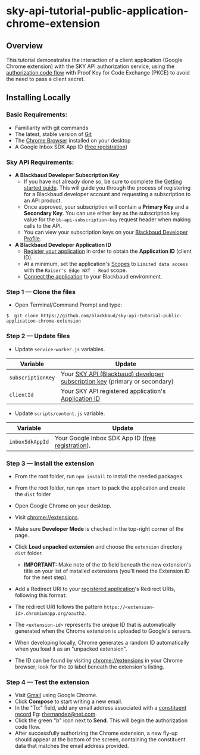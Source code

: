 # sky-api-tutorial-public-application-chrome-extension

## Overview
This tutorial demonstrates the interaction of a client application (Google Chrome extension) with the SKY API authorization service, using the [authorization code flow](https://tools.ietf.org/html/rfc6749#section-1.3.2) with Proof Key for Code Exchange (PKCE) to avoid the need to pass a client secret.

## Installing Locally

### Basic Requirements:

- Familiarity with git commands
- The latest, stable version of [Git](https://git-scm.com/)
- The [Chrome Browser](https://www.google.com/chrome/browser/desktop/) installed on your desktop
- A Google Inbox SDK App ID ([free registration](https://www.inboxsdk.com/register))

### Sky API Requirements:

- **A Blackbaud Developer Subscription Key**
    - If you have not already done so, be sure to complete the [Getting started guide](https://developer.blackbaud.com/skyapi/docs/getting-started). This will guide you through the process of registering for a Blackbaud developer account and requesting a subscription to an API product.
    - Once approved, your subscription will contain a **Primary Key** and a **Secondary Key**.  You can use either key as the subscription key value for the `bb-api-subscription-key` request header when making calls to the API.
    - You can view your subscription keys on your [Blackbaud Developer Profile](https://developer.blackbaud.com/subscriptions/).
- **A Blackbaud Developer Application ID**
    - [Register your application](https://developer.blackbaud.com/apps/) in order to obtain the **Application ID** (client ID).
    - At a minimum, set the application's [Scopes](https://developer.blackbaud.com/skyapi/docs/applications/scopes) to `Limited data access` with the `Raiser's Edge NXT - Read` scope.
    - [Connect the application](https://developer.blackbaud.com/skyapi/docs/applications#connect-applications-to-environments) to your Blackbaud environment.

### Step 1 — Clone the files
- Open Terminal/Command Prompt and type:
```
$  git clone https://github.com/blackbaud/sky-api-tutorial-public-application-chrome-extension
```

### Step 2 — Update files
- Update `service-worker.js` variables.

| Variable | Update |
| --- | --- |
| `subscriptionKey` | Your [SKY API (Blackbaud) developer subscription key](https://developer.blackbaud.com/subscriptions/) (primary or secondary) |
| `clientId` | Your SKY API registered application's [Application ID](https://developer.blackbaud.com/apps/) |

- Update `scripts/content.js` variable.

| Variable | Update |
| --- | --- |
| `inboxSdkAppId` | Your Google Inbox SDK App ID ([free registration](https://www.inboxsdk.com/register)). |

### Step 3 — Install the extension
- From the root folder, run `npm install` to install the needed packages.
- From the root folder, run `npm start` to pack the application and create the `dist` folder
- Open Google Chrome on your desktop.
- Visit [chrome://extensions](chrome://extensions).
- Make sure **Developer Mode** is checked in the top-right corner of the page.
- Click **Load unpacked extension** and choose the `extension` directory `dist` folder.
    - **IMPORTANT:** Make note of the `ID` field beneath the new extension's title on your list of installed extensions (you'll need the Extension ID for the next step).
- Add a Redirect URI to your [registered application](https://developer.blackbaud.com/apps/)'s Redirect URIs, following this format:<br>
  
- The redirect URI follows the pattern `https://<extension-id>.chromiumapp.org/oauth2`.
- The `<extension-id>` represents the unique ID that is automatically generated when the Chrome extension is uploaded to Google's servers.
- When developing locally, Chrome generates a random ID automatically when you load it as an "unpacked extension".
- The ID can be found by visiting [chrome://extensions](chrome://extensions) in your Chrome browser; look for the `ID` label beneath the extension's listing.

### Step 4 — Test the extension
- Visit [Gmail](http://mail.google.com/) using Google Chrome.
- Click **Compose** to start writing a new email.
- In the "To:" field, add any email address associated with a [constituent record](https://renxt.blackbaud.com/lists/constituents) Eg: rhernandez@net.com.
- Click the green "b" icon next to **Send**. This will begin the authorization code flow.
- After successfully authorizing the Chrome extension, a new fly-up should appear at the bottom of the screen, containing the constituent data that matches the email address provided.
